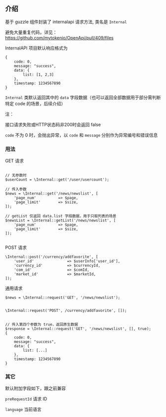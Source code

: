 ## 介绍

基于 guzzle 组件封装了 internalapi 请求方法, 类名是 `Internal`

避免大量重复代码，详见：https://github.com/mytokenio/OpenApi/pull/409/files

InternalAPI 项目默认响应格式为
```
{
    code: 0,
    message: "success",
    data: {
        list: [1, 2,3]
    },
    timestamp: 1234567890
}
```
`Internal` 类默认返回其中的 `data` 字段数据（也可以返回全部数据用于部分需判断特定 code 的场景，后续介绍）

注：

接口请求失败或HTTP状态码非200时会返回 false

`code` 不为 0 时，会抛出异常，以 `code` 和 `message` 分别作为异常编号和错误信息


### 用法

GET 请求

```

// 无参数时
$userCount = \Internal::get('/user/usercount');

// 传入参数
$news = \Internal::get('/news/newslist', [
    'page_num'          => $page,
    'page_limit'        => $size,
]);

// getList 仅返回 data.list 字段数据，用于只取列表的场景
$newsList = \Internal::getList('/news/newslist', [
    'page_num'          => $page,
    'page_limit'        => $size,
]);


```

POST 请求
```
\Internal::post('/currency/addfavorite', [
    'user_id'               => $userInfo['user_id'],
    'currency_id'           => $currencyId,
    'com_id'                => $comId,
    'market_id'             => $marketId,
]);
```

通用请求

```
$news = \Internal::request('GET', '/news/newslist');


\Internal::request('POST', /currency/addfavorite', []);


// 传入第四个参数为 true，返回原生数据
$response = \Internal::request('GET', '/news/newslist', [], true);
{
    code: 0,
    message: "success",
    data: {
        list: [...]
    },
    timestamp: 1234567890
}
```


### 其它

默认附加字段如下，跟之前兼容

`preRequestId` 请求 ID

`language` 当前语言
